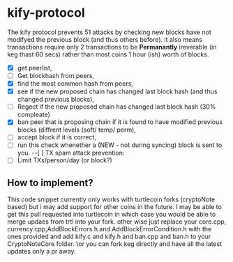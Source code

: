 # kify-protocol
The kify protocol prevents 51 attacks by checking new blocks have not modifyed the previous block (and thus others before). it also means transactions require only 2 transactions to be **Permanantly** ireverable (in keg thast 60 secs) rather than most coins 1 hour (ish) worth of blocks.


- [x] get peerlist,
- [ ] Get blockhash from peers,
- [x] find the most common hash from peers,
- [x] see if the new proposed chain has changed last block hash (and thus changed previous blocks),
- [ ] Regect if the new proposed chain has changed last block hash (30% compleate) 
- [x] ban peer that is proposing chain if it is found to have modified previous blocks (diffrent levels (soft/ temp/ perm),
- [ ] accept block if it is correct,
- [ ] run this check whenether a (NEW - not during syncing) block is sent to you.
--[ ] TX spam attack prevention:
- [ ] Limit TXs/person/day (or block?)
## How to implement?
This code snippet currently only works with turtlecoin forks (cryptoNote based) but i may add support for other coins in the future. I may be able to get this pull requested into turtlecoin in which case you would be able to merge updaes from trtl into your fork. other wise just replace your core.cpp, currency.cpp,AddBlockErrors.h and AddBlockErrorCondition.h with the ones provided and add kify.c and kify.h  and ban.cpp and ban.h to your CryptoNoteCore folder. \or you can fork keg directly and have all the latest updates only a pr away.

